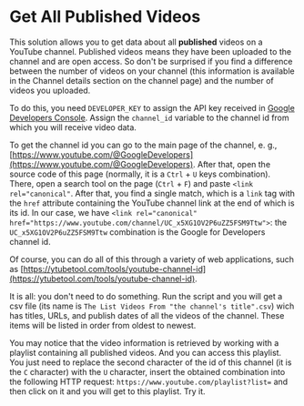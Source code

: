 # Get All Published Videos
This solution allows you to get data about all **published** videos on a YouTube channel. Published videos means they have been uploaded to the channel and are open access. So don't be surprised if you find a difference between the number of videos on your channel (this information is available in the Channel details section on the channel page) and the number of videos you uploaded.

To do this, you need `DEVELOPER_KEY` to assign the API key received in [Google Developers Console](https://console.cloud.google.com/apis/credentials). Assign the `channel_id` variable to the channel id from which you will receive video data.

To get the channel id you can go to the main page of the channel, e. g., [https://www.youtube.com/@GoogleDevelopers](https://www.youtube.com/@GoogleDevelopers). After that, open the source code of this page (normally, it is a `Ctrl` + `U` keys combination). There, open a search tool on the page (`Ctrl` + `F`) and paste `<link rel="canonical"`. After that, you find a single match, which is a `link` tag with the `href` attribute containing the YouTube channel link at the end of which is its id. In our case, we have `<link rel="canonical" href="https://www.youtube.com/channel/UC_x5XG1OV2P6uZZ5FSM9Ttw">`: the `UC_x5XG1OV2P6uZZ5FSM9Ttw` combination is the Google for Developers channel id.

Of course, you can do all of this through a variety of web applications, such as [https://ytubetool.com/tools/youtube-channel-id](https://ytubetool.com/tools/youtube-channel-id).

It is all: you don't need to do something. Run the script and you will get a csv file (its name is `The List Videos From "the channel's title".csv`) wich has titles, URLs, and publish dates of all the videos of the channel. These items will be listed in order from oldest to newest.

You may notice that the video information is retrieved by working with a playlist containing all published videos. And you can access this playlist. You just need to replace the second character of the id of this channel (it is the `C` character) with the `U` character, insert the obtained combination into the following HTTP request: `https://www.youtube.com/playlist?list=` and then click on it and you will get to this playlist. Try it.
